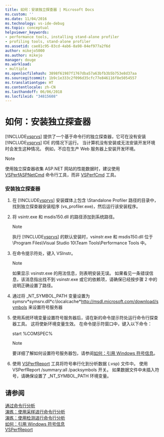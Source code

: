 ```yaml
---
title: 如何：安装独立探查器 | Microsoft Docs
ms.custom: ''
ms.date: 11/04/2016
ms.technology: vs-ide-debug
ms.topic: conceptual
helpviewer_keywords:
- performance tools, installing stand-alone profiler
- profiling tools, stand-alone profiler
ms.assetid: cae81c95-83cd-4ab6-8a98-84ef977a2f6d
author: mikejo5000
ms.author: mikejo
manager: douge
ms.workload:
- multiple
ms.openlocfilehash: 3898f61987f1767dba57a63bfb3b5b753e8d37aa
ms.sourcegitcommit: 1b9c1e333c2f096d35cfc77e846116f8e5054557
ms.translationtype: HT
ms.contentlocale: zh-CN
ms.lasthandoff: 06/06/2018
ms.locfileid: "34815608"
---
```

# <a name="how-to-install-the-stand-alone-profiler"></a>如何：安装独立探查器
[!INCLUDE[vsprvs](../code-quality/includes/vsprvs_md.md)] 提供了一个基于命令行的独立探查器，它可在没有安装 [!INCLUDE[vsprvs](../code-quality/includes/vsprvs_md.md)] IDE 的情况下运行。 当计算机没有安装或无法安装开发环境时会发生这种情况。 例如，不应在生产 Web 服务器上安装开发环境。  
  
> [!NOTE]
>  使用独立探查器收集 ASP.NET 网站的性能数据时，建议使用 [VSPerfASPNetCmd](../profiling/vsperfaspnetcmd.md) 命令行工具，而非 [VSPerfCmd](../profiling/vsperfcmd.md) 工具。  
  
### <a name="to-install-the-stand-alone-profiler"></a>安装独立探查器  
  
1.  在 [!INCLUDE[vsprvs](../code-quality/includes/vsprvs_md.md)] 安装媒体上包含 \Standalone Profiler 路径的目录中，找到独立探查器安装程序 (vs_profiler.exe)，然后运行该安装程序。  
  
2.  将 vsintr.exe 和 msdis150.dll 的路径添加到系统路径。  
  
    > [!NOTE]
    >  执行 [!INCLUDE[vsprvs](../code-quality/includes/vsprvs_md.md)] 的默认安装时，vsinstr.exe 和 msdis150.dll 位于 \Program Files\Visual Studio 10\Team Tools\Performance Tools 中。  
  
3.  在命令提示符处，键入 VSInstr。  
  
    > [!NOTE]
    >  如果显示 vsinstr.exe 的用法信息，则表明安装无误。 如果看见一条错误信息，该消息指出找不到 vsinstr.exe 或它的依赖项，请确保已经按步骤 2 中的说明正确设置了路径。  
  
4.  通过将 _NT_SYMBOL_PATH 变量设置为 symsrv\*symsrv.dll\*c:\localcache\*http://msdl.microsoft.com/download/symbols 来设置符号服务器  
  
5.  使用系统环境变量设置符号服务器后，请在新的命令提示符处运行命令行探查器工具。 这将使新环境变量生效。 在命令提示符窗口中，键入以下命令：  
  
     start %COMSPEC%  
  
    > [!NOTE]
    >  要详细了解如何设置符号服务器包，请参阅[如何：引用 Windows 符号信息](../profiling/how-to-reference-windows-symbol-information.md)。  
  
6.  使用 [VSPerfReport](../profiling/vsperfreport.md) 工具将符号串行化到分析数据 (.vsp) 文件中。 使用 VSPerfReport /summary:all /packsymbols 开关。 如果数据文件中未插入符号，请确保设置了 _NT_SYMBOL_PATH 环境变量。  
  
## <a name="see-also"></a>请参阅  
 [通过命令行分析](../profiling/using-the-profiling-tools-from-the-command-line.md)   
 [演练：使用采样进行命令行分析](../profiling/walkthrough-command-line-profiling-using-sampling.md)   
 [演练：使用检测进行命令行分析](../profiling/walkthrough-command-line-profiling-using-instrumentation.md)   
 [如何：引用 Windows 符号信息](../profiling/how-to-reference-windows-symbol-information.md)   
 [VSPerfReport](../profiling/vsperfreport.md)